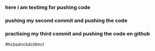 ### here i am testimg for pushing code
### pushing my second commit and pushing the code
### practising my third commit and pushing the code on github
#hcbsdnckdcldmcl